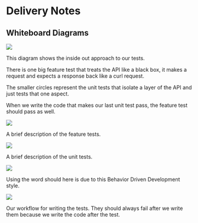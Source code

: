 # Delivery Notes

## Whiteboard Diagrams

![](https://git.generalassemb.ly/storage/user/4584/files/ba553c00-2bc2-11e7-8166-c370e4bd0527)

This diagram shows the inside out approach to our tests.

There is one big feature test that treats the API like a black box, it makes a request and expects a response back like a curl request.

The smaller circles represent the unit tests that isolate a layer of the API and just tests that one aspect.

When we write the code that makes our last unit test pass, the feature test should pass as well.

![](https://git.generalassemb.ly/storage/user/4584/files/ba67b420-2bc2-11e7-8c88-40fadc577916)

A brief description of the feature tests.

![](https://git.generalassemb.ly/storage/user/4584/files/ba73d2d2-2bc2-11e7-8e3a-3a3281fcab85)

A brief description of the unit tests.

![](https://git.generalassemb.ly/storage/user/4584/files/ba80965c-2bc2-11e7-8943-194a0bf9b15c)

Using the word should here is due to this Behavior Driven Development style.

![](https://git.generalassemb.ly/storage/user/3667/files/744d1ce6-9ee0-11e7-9503-530566ae6e34)

Our workflow for writing the tests. They should always fail after we write them because we write the code after the test.

